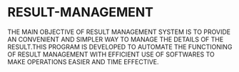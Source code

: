 # RESULT-MANAGEMENT
THE MAIN OBJECTIVE OF RESULT MANAGEMENT SYSTEM IS TO PROVIDE AN CONVENIENT AND SIMPLER WAY TO MANAGE THE DETAILS OF THE RESULT.THIS PROGRAM IS DEVELOPED TO AUTOMATE THE FUNCTIONING OF RESULT MANAGEMENT WITH EFFICIENT USE OF SOFTWARES TO MAKE OPERATIONS EASIER AND TIME EFFECTIVE.
